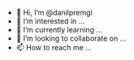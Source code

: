 - 👋 Hi, I’m @danilpremgi
- 👀 I’m interested in ...
- 🌱 I’m currently learning ...
- 💞️ I’m looking to collaborate on ...
- 📫 How to reach me ...

<!---
danilpremgi/danilpremgi is a ✨ special ✨ repository because its `README.md` (this file) appears on your GitHub profile.
You can click the Preview link to take a look at your changes.

--->
